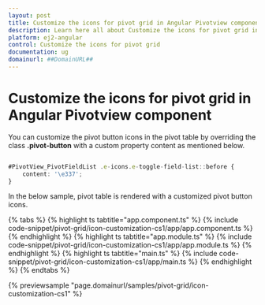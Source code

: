 ```yaml
---
layout: post
title: Customize the icons for pivot grid in Angular Pivotview component | Syncfusion
description: Learn here all about Customize the icons for pivot grid in Syncfusion Angular Pivotview component of Syncfusion Essential JS 2 and more.
platform: ej2-angular
control: Customize the icons for pivot grid 
documentation: ug
domainurl: ##DomainURL##
---
```


# Customize the icons for pivot grid in Angular Pivotview component

You can customize the pivot button icons in the pivot table by overriding the class **.pivot-button** with a custom property content as mentioned below.

```typescript

#PivotView_PivotFieldList .e-icons.e-toggle-field-list::before {
    content: '\e337';
}

```

In the below sample, pivot table is rendered with a customized pivot button icons.

{% tabs %}
{% highlight ts tabtitle="app.component.ts" %}
{% include code-snippet/pivot-grid/icon-customization-cs1/app/app.component.ts %}
{% endhighlight %}
{% highlight ts tabtitle="app.module.ts" %}
{% include code-snippet/pivot-grid/icon-customization-cs1/app/app.module.ts %}
{% endhighlight %}
{% highlight ts tabtitle="main.ts" %}
{% include code-snippet/pivot-grid/icon-customization-cs1/app/main.ts %}
{% endhighlight %}
{% endtabs %}
  
{% previewsample "page.domainurl/samples/pivot-grid/icon-customization-cs1" %}
